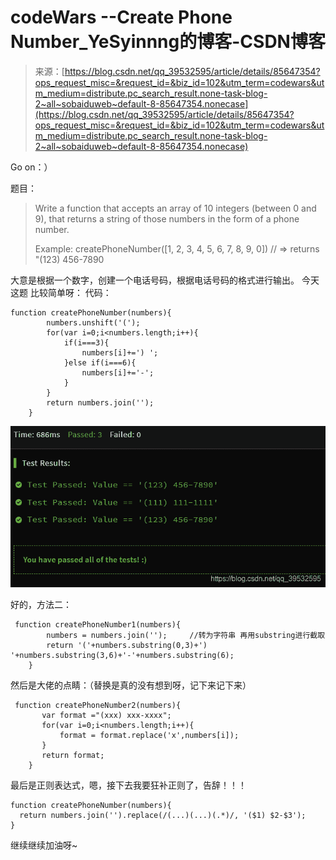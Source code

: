 <!--yml
category: codewars
date: 2022-08-13 11:48:18
-->

# codeWars --Create Phone Number_YeSyinnng的博客-CSDN博客

> 来源：[https://blog.csdn.net/qq_39532595/article/details/85647354?ops_request_misc=&request_id=&biz_id=102&utm_term=codewars&utm_medium=distribute.pc_search_result.none-task-blog-2~all~sobaiduweb~default-8-85647354.nonecase](https://blog.csdn.net/qq_39532595/article/details/85647354?ops_request_misc=&request_id=&biz_id=102&utm_term=codewars&utm_medium=distribute.pc_search_result.none-task-blog-2~all~sobaiduweb~default-8-85647354.nonecase)

Go on：）

题目：

> Write a function that accepts an array of 10 integers (between 0 and 9), that returns a string of those numbers in the form of a phone number.
> 
> Example: createPhoneNumber([1, 2, 3, 4, 5, 6, 7, 8, 9, 0]) // =>
> returns "(123) 456-7890

大意是根据一个数字，创建一个电话号码，根据电话号码的格式进行输出。
今天这题 比较简单呀：
代码：

```
function createPhoneNumber(numbers){
        numbers.unshift('(');
        for(var i=0;i<numbers.length;i++){
            if(i===3){
                numbers[i]+=') ';
            }else if(i===6){
                numbers[i]+='-';
            }
        }
        return numbers.join('');
    } 
```

![在这里插入图片描述](img/1a8d13bed531aaf2d2b7aa906e275bd9.png)

好的，方法二：

```
 function createPhoneNumber1(numbers){
        numbers = numbers.join('');     //转为字符串 再用substring进行截取
        return '('+numbers.substring(0,3)+') '+numbers.substring(3,6)+'-'+numbers.substring(6);
    } 
```

然后是大佬的点睛：（替换是真的没有想到呀，记下来记下来）

```
 function createPhoneNumber2(numbers){
       var format ="(xxx) xxx-xxxx";
       for(var i=0;i<numbers.length;i++){
           format = format.replace('x',numbers[i]);
       }
       return format;
    } 
```

最后是正则表达式，嗯，接下去我要狂补正则了，告辞！！！

```
function createPhoneNumber(numbers){
  return numbers.join('').replace(/(...)(...)(.*)/, '($1) $2-$3');
} 
```

继续继续加油呀~